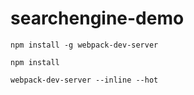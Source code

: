 # searchengine-demo

```
npm install -g webpack-dev-server

npm install

webpack-dev-server --inline --hot
```